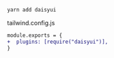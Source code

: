 ```sh
yarn add daisyui
```

tailwind.config.js

```diff
module.exports = {
+  plugins: [require("daisyui")],
}
```
